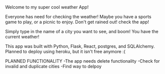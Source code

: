 Welcome to my super cool weather App!

Everyone has need for checking the weather! Maybe you have a sports game to play, or a picnic to enjoy. Don't get rained out! check the app!

Simply type in the name of a city you want to see, and boom! You have the current weather!

This app was built with Python, Flask, React, postgres, and SQLAlchemy. Planned to deploy using heroku, but it isn't free anymore :(

PLANNED FUNCTIONALITY
-The app needs delete functionality
-Check for invalid and duplicate cities
-Find way to delpoy
